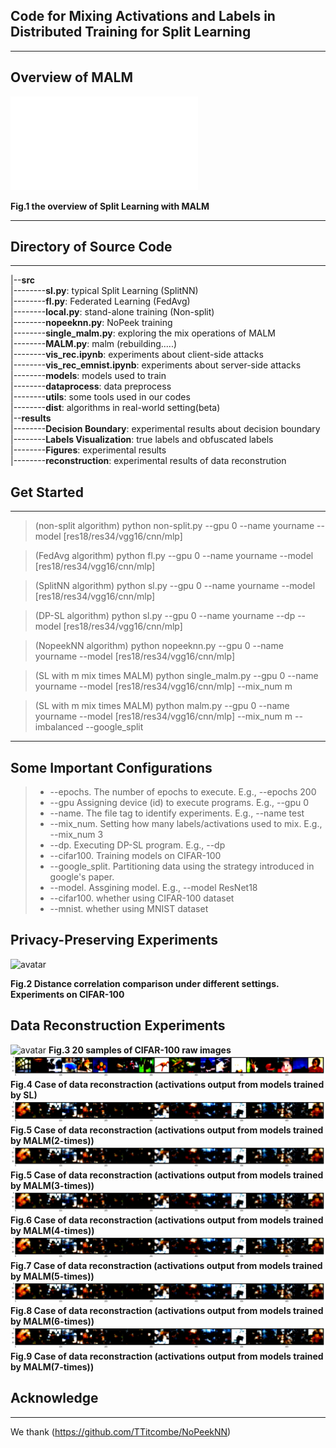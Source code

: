 ## Code for Mixing Activations and Labels in Distributed Training for Split Learning
---
## Overview of MALM
![hustlin_erd](MALM.pdf)

**Fig.1 the overview of Split Learning with MALM**

---
## Directory of Source Code
---
|--**src**\
|--------**sl.py**: typical Split Learning (SplitNN)\
|--------**fl.py**: Federated Learning (FedAvg)\
|--------**local.py**: stand-alone training (Non-split)\
|--------**nopeeknn.py**: NoPeek training\
|--------**single_malm.py**: exploring the mix operations of MALM \
|--------**MALM.py**: malm (rebuilding.....)\
|--------**vis_rec.ipynb**: experiments about client-side attacks\
|--------**vis_rec_emnist.ipynb**: experiments about server-side attacks\
|--------**models**: models used to train\
|--------**dataprocess**: data preprocess\
|--------**utils**: some tools used in our codes\
|--------**dist**: algorithms in real-world setting(beta)\
|--**results**\
|--------**Decision Boundary**: experimental results about decision boundary\
|--------**Labels Visualization**: true labels and obfuscated labels\
|--------**Figures**: experimental results\
|--------**reconstruction**: experimental results of data reconstrution

##  Get Started
---
>  (non-split algorithm) python non-split.py --gpu 0 --name yourname --model [res18/res34/vgg16/cnn/mlp]

> (FedAvg algorithm) python fl.py --gpu 0 --name yourname --model [res18/res34/vgg16/cnn/mlp]

> (SplitNN algorithm) python sl.py --gpu 0 --name yourname --model [res18/res34/vgg16/cnn/mlp]

> (DP-SL algorithm) python sl.py --gpu  0 --name yourname --dp --model [res18/res34/vgg16/cnn/mlp]

> (NopeekNN algorithm) python nopeeknn.py --gpu 0 --name yourname --model [res18/res34/vgg16/cnn/mlp]

> (SL with m mix times MALM) python single_malm.py --gpu 0 --name yourname --model [res18/res34/vgg16/cnn/mlp] --mix_num m

> (SL with m mix times MALM) python malm.py --gpu 0 --name yourname --model [res18/res34/vgg16/cnn/mlp] --mix_num m --imbalanced --google_split
---
## Some Important Configurations
> +  --epochs. The number of epochs to execute. E.g., --epochs 200
> + --gpu Assigning device (id) to execute programs. E.g., --gpu 0
> + --name. The file tag to identify experiments. E.g., --name test
> + --mix_num. Setting how many labels/activations used to mix. E.g., --mix_num 3
> + --dp. Executing DP-SL program. E.g., --dp
> + --cifar100. Training models on CIFAR-100
> + --google_split. Partitioning data using the strategy introduced in google's paper.
> + --model. Assgining model. E.g., --model ResNet18
> + --cifar100. whether using CIFAR-100 dataset
> + --mnist.  whether using MNIST dataset

## Privacy-Preserving Experiments
![avatar](results/Figures/DistanceCorrelation(CIFAR-100).png)

**Fig.2 Distance correlation comparison under different settings. Experiments on CIFAR-100**

## Data Reconstruction Experiments
![avatar](results/Reconstruction/client-sideattacks/res-cifar100-raw.png)
**Fig.3 20 samples of CIFAR-100 raw images**
![avatar](results/reconstruction/client-sideattacks/cifar100-slrec.png)
**Fig.4 Case of data reconstraction (activations output from models trained by SL)**
![avatar](results/reconstruction/client-sideattacks/CIFAR-100(2-times).png)
**Fig.5 Case of data reconstraction (activations output from models trained by MALM(2-times))**
![avatar](results/reconstruction/client-sideattacks/CIFAR-100(2-times).png)
**Fig.5 Case of data reconstraction (activations output from models trained by MALM(3-times))**
![avatar](results/reconstruction/client-sideattacks/CIFAR-100(2-times).png)
**Fig.6 Case of data reconstraction (activations output from models trained by MALM(4-times))**
![avatar](results/reconstruction/client-sideattacks/CIFAR-100(2-times).png)
**Fig.7 Case of data reconstraction (activations output from models trained by MALM(5-times))**
![avatar](results/reconstruction/client-sideattacks/CIFAR-100(2-times).png)
**Fig.8 Case of data reconstraction (activations output from models trained by MALM(6-times))**
![avatar](results/reconstruction/client-sideattacks/CIFAR-100(2-times).png)
**Fig.9 Case of data reconstraction (activations output from models trained by MALM(7-times))**

## Acknowledge
---
We thank (https://github.com/TTitcombe/NoPeekNN)